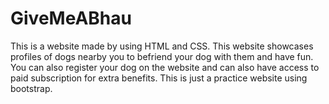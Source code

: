 # GiveMeABhau
This is a website made by using HTML and CSS. This website showcases profiles of dogs nearby you to befriend your dog with them and have fun. You can also register your dog on the website and can also have access to paid subscription for extra benefits. This is just a practice website using bootstrap.  
